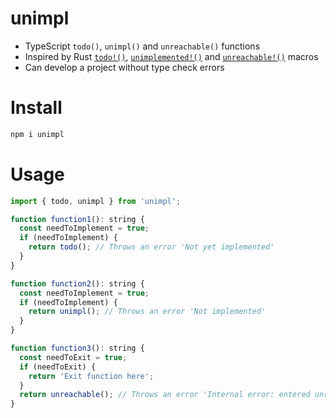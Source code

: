 # unimpl

- TypeScript `todo()`, `unimpl()` and `unreachable()` functions
- Inspired by Rust [`todo!()`][todo], [`unimplemented!()`][unimpl] and [`unreachable!()`][unreachable] macros
- Can develop a project without type check errors

[todo]: https://doc.rust-lang.org/std/macro.todo.html
[unimpl]: https://doc.rust-lang.org/std/macro.unimplemented.html
[unreachable]: https://doc.rust-lang.org/std/macro.unreachable.html

# Install

```sh
npm i unimpl
```

# Usage

```js
import { todo, unimpl } from 'unimpl';

function function1(): string {
  const needToImplement = true;
  if (needToImplement) {
    return todo(); // Throws an error 'Not yet implemented'
  }
}

function function2(): string {
  const needToImplement = true;
  if (needToImplement) {
    return unimpl(); // Throws an error 'Not implemented'
  }
}

function function3(): string {
  const needToExit = true;
  if (needToExit) {
    return 'Exit function here';
  }
  return unreachable(); // Throws an error 'Internal error: entered unreachable code'
}
```

